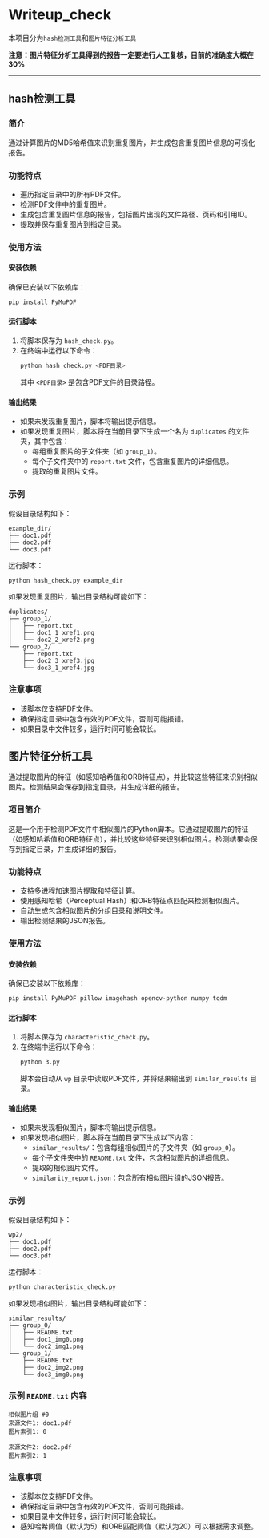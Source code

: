 # Writeup_check

本项目分为`hash检测工具`和`图片特征分析工具`

**注意：图片特征分析工具得到的报告一定要进行人工复核，目前的准确度大概在30%**

---

## hash检测工具

### 简介
通过计算图片的MD5哈希值来识别重复图片，并生成包含重复图片信息的可视化报告。

### 功能特点
- 遍历指定目录中的所有PDF文件。
- 检测PDF文件中的重复图片。
- 生成包含重复图片信息的报告，包括图片出现的文件路径、页码和引用ID。
- 提取并保存重复图片到指定目录。

### 使用方法

#### 安装依赖
确保已安装以下依赖库：
```bash
pip install PyMuPDF
```

#### 运行脚本
1. 将脚本保存为 `hash_check.py`。
2. 在终端中运行以下命令：
   ```bash
   python hash_check.py <PDF目录>
   ```
   其中 `<PDF目录>` 是包含PDF文件的目录路径。

#### 输出结果
- 如果未发现重复图片，脚本将输出提示信息。
- 如果发现重复图片，脚本将在当前目录下生成一个名为 `duplicates` 的文件夹，其中包含：
  - 每组重复图片的子文件夹（如 `group_1`）。
  - 每个子文件夹中的 `report.txt` 文件，包含重复图片的详细信息。
  - 提取的重复图片文件。

### 示例
假设目录结构如下：
```
example_dir/
├── doc1.pdf
├── doc2.pdf
└── doc3.pdf
```
运行脚本：
```bash
python hash_check.py example_dir
```
如果发现重复图片，输出目录结构可能如下：
```
duplicates/
├── group_1/
│   ├── report.txt
│   ├── doc1_1_xref1.png
│   └── doc2_2_xref2.png
└── group_2/
    ├── report.txt
    ├── doc2_3_xref3.jpg
    └── doc3_1_xref4.jpg
```

### 注意事项
- 该脚本仅支持PDF文件。
- 确保指定目录中包含有效的PDF文件，否则可能报错。
- 如果目录中文件较多，运行时间可能会较长。

## 图片特征分析工具

通过提取图片的特征（如感知哈希值和ORB特征点），并比较这些特征来识别相似图片。检测结果会保存到指定目录，并生成详细的报告。

### 项目简介
这是一个用于检测PDF文件中相似图片的Python脚本。它通过提取图片的特征（如感知哈希值和ORB特征点），并比较这些特征来识别相似图片。检测结果会保存到指定目录，并生成详细的报告。

### 功能特点
- 支持多进程加速图片提取和特征计算。
- 使用感知哈希（Perceptual Hash）和ORB特征点匹配来检测相似图片。
- 自动生成包含相似图片的分组目录和说明文件。
- 输出检测结果的JSON报告。

### 使用方法

#### 安装依赖
确保已安装以下依赖库：
```bash
pip install PyMuPDF pillow imagehash opencv-python numpy tqdm
```

#### 运行脚本
1. 将脚本保存为 `characteristic_check.py`。
2. 在终端中运行以下命令：
   ```bash
   python 3.py
   ```
   脚本会自动从 `wp` 目录中读取PDF文件，并将结果输出到 `similar_results` 目录。

#### 输出结果
- 如果未发现相似图片，脚本将输出提示信息。
- 如果发现相似图片，脚本将在当前目录下生成以下内容：
  - `similar_results/`：包含每组相似图片的子文件夹（如 `group_0`）。
  - 每个子文件夹中的 `README.txt` 文件，包含相似图片的详细信息。
  - 提取的相似图片文件。
  - `similarity_report.json`：包含所有相似图片组的JSON报告。

### 示例
假设目录结构如下：
```
wp2/
├── doc1.pdf
├── doc2.pdf
└── doc3.pdf
```
运行脚本：
```bash
python characteristic_check.py
```
如果发现相似图片，输出目录结构可能如下：
```
similar_results/
├── group_0/
│   ├── README.txt
│   ├── doc1_img0.png
│   └── doc2_img1.png
└── group_1/
    ├── README.txt
    ├── doc2_img2.png
    └── doc3_img0.png
```

### 示例 `README.txt` 内容
```
相似图片组 #0
来源文件1: doc1.pdf
图片索引1: 0

来源文件2: doc2.pdf
图片索引2: 1
```

### 注意事项
- 该脚本仅支持PDF文件。
- 确保指定目录中包含有效的PDF文件，否则可能报错。
- 如果目录中文件较多，运行时间可能会较长。
- 感知哈希阈值（默认为5）和ORB匹配阈值（默认为20）可以根据需求调整。
